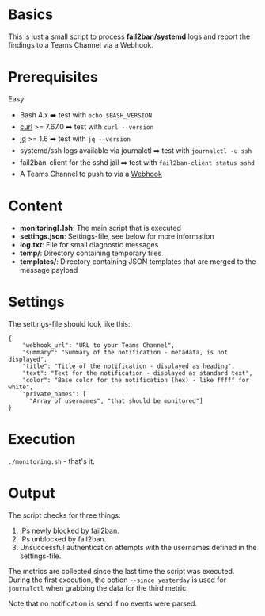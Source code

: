 # Basics
This is just a small script to process **fail2ban/systemd** logs and report the findings to a Teams Channel via a Webhook.

# Prerequisites 
Easy:

 - Bash 4.x ➡️ test with `echo $BASH_VERSION`
 - [curl](https://curl.se/) >= 7.67.0 ➡️ test with `curl --version`
 - [jq](https://github.com/jqlang/jq) >= 1.6 ➡️ test with `jq --version`
 - systemd/ssh logs available via journalctl ➡️ test with `journalctl -u ssh`
 - fail2ban-client for the sshd jail ➡️ test with `fail2ban-client status sshd`
 - A Teams Channel to push to via a [Webhook](https://learn.microsoft.com/en-us/microsoftteams/platform/webhooks-and-connectors/how-to/add-incoming-webhook?tabs=newteams%2Cdotnet#create-an-incoming-webhook)

# Content

 - **monitoring[.]sh**: The main script that is executed
 - **settings.json**: Settings-file, see below for more information
 - **log.txt**: File for small diagnostic messages
 - **temp/**: Directory containing temporary files
 - **templates/**: Directory containing JSON templates that are merged to the message payload

# Settings
The settings-file should look like this:

    {
        "webhook_url": "URL to your Teams Channel",
        "summary": "Summary of the notification - metadata, is not displayed",
        "title": "Title of the notification - displayed as heading",
        "text": "Text for the notification - displayed as standard text",
        "color": "Base color for the notification (hex) - like fffff for white",
        "private_names": [
          "Array of usernames", "that should be monitored"]
    }

# Execution
`./monitoring.sh` - that's it.

# Output
The script checks for three things:

 1. IPs newly blocked by fail2ban.
 2. IPs unblocked by fail2ban.
 3. Unsuccessful authentication attempts with the usernames defined in the settings-file.

The metrics are collected since the last time the script was executed.
During the first execution, the option `--since yesterday` is used for `journalctl` when grabbing the data for the third metric.

Note that no notification is send if no events were parsed.
